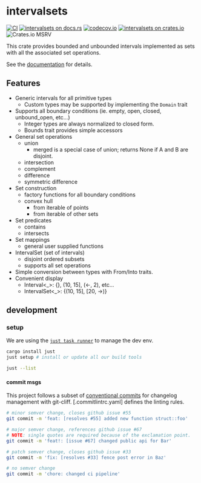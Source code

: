 # intervalsets

[![CI][gh-image]][gh-checks]
[![intervalsets on docs.rs][docsrs-image]][docsrs]
[![codecov.io][codecov-img]][codecov-link]
[![intervalsets on crates.io][cratesio-image]][cratesio]
![Crates.io MSRV](https://img.shields.io/crates/msrv/intervalsets)

[gh-image]: https://github.com/gechelberger/intervalsets/actions/workflows/rust.yml/badge.svg?branch=main
[gh-checks]: https://github.com/gechelberger/intervalsets/actions/workflows/test.yml?query=branch%3Amain
[docsrs-image]: https://docs.rs/intervalsets/badge.svg
[docsrs]: https://docs.rs/intervalsets
[cratesio-image]: https://img.shields.io/crates/v/intervalsets.svg
[cratesio]: https://crates.io/crates/intervalsets
[cratesio-msrv-image]: https://img.shields.io/crates/msrv/intervalsets
[codecov-img]: https://img.shields.io/codecov/c/github/gechelberger/intervalsets?logo=codecov
[codecov-link]: https://codecov.io/gh/gechelberger/intervalsets

This crate provides bounded and unbounded intervals 
implemented as sets with all the associated set operations.

See the [documentation](https://docs.rs/intervalsets/latest) for details.

## Features

* Generic intervals for all primitive types
    * Custom types may be supported by implementing the `Domain` trait
* Supports all boundary conditions (ie. empty, open, closed, unbound_open, etc...)
    * Integer types are always normalized to closed form.
    * Bounds trait provides simple accessors
* General set operations
    * union
        * merged is a special case of union; returns None if A and B are disjoint.
    * intersection
    * complement
    * difference
    * symmetric difference
* Set construction
    * factory functions for all boundary conditions
    * convex hull
        * from iterable of points
        * from iterable of other sets
* Set predicates
    * contains
    * intersects
* Set mappings
    * general user supplied functions
* IntervalSet (set of intervals)
    * disjoint ordered subsets
    * supports all set operations
* Simple conversion between types with From/Into traits.
* Convenient display
    * Interval<_>: {}, (10, 15], (<-, 2), etc...
    * IntervalSet<_>: {(10, 15], [20, ->)}

## development

### setup

We are using the [`just task runner`](https://github.com/casey/just) to manage the dev env.

```sh
cargo install just
just setup # install or update all our build tools

just --list
```

#### commit msgs

This project follows a subset of [conventional commits](https://www.conventionalcommits.org/en/v1.0.0/)
for changelog management with git-cliff. [.commitlintrc.yaml] defines the linting
rules.

```sh
# minor semver change, closes github issue #55
git commit -m 'feat: [resolves #55] added new function struct::foo'

# major semver change, references github issue #67
# NOTE: single quotes are required because of the exclamation point.
git commit -m 'feat!: [issue #67] changed public api for Bar'

# patch semver change, closes github issue #33
git commit -m 'fix: [resolves #33] fence post error in Baz'

# no semver change
git commit -m 'chore: changed ci pipeline'
```